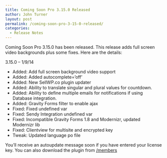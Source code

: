 ```yaml
---
title: Coming Soon Pro 3.15.0 Released
author: John Turner
layout: post
permalink: /coming-soon-pro-3-15-0-released/
categories:
  - Release Notes
---
```

Coming Soon Pro 3.15.0 has been released. This release adds full screen video backgrounds plus some fixes. Here are the details:

3.15.0 &#8211; 1/9/14

  * Added: Add full screen background video support
  * Added: Added autocomplete=&#8217;off&#8217;
  * Added: New SellWP.co plugin updater
  * Added: Ability to translate singular and plural values for countdown.
  * Added: Ability to define multiple emails for notifications if using Database integration.
  * Added: Gravity Forms filter to enable ajax
  * Fixed: Fixed undefined var
  * Fixed: Sendy Integration undefined var
  * Fixed: Incompatible Gravity Forms 1.8 and Modernizr, updated Modernizr lib
  * Fixed: Clientview for multisite and encrypted key
  * Tweak: Updated language po file

You’ll receive an autoupdate message soon if you have entered your license key. You can also download the plugin from <a href="/members" target="_blank">/members</a>
